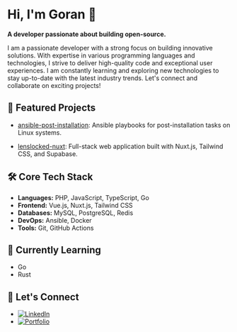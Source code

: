 
# Hi, I'm Goran 👋

<!-- Banner -->

**A  developer passionate about building open-source.**

I am a passionate developer with a strong focus on building innovative solutions. With expertise in various programming languages and technologies, I strive to deliver high-quality code and exceptional user experiences. I am constantly learning and exploring new technologies to stay up-to-date with the latest industry trends. Let's connect and collaborate on exciting projects!

## 🚀 Featured Projects

* [ansible-post-installation](https://github.com/TerrorSquad/ansible-post-installation): Ansible playbooks for post-installation tasks on Linux systems.

* [lenslocked-nuxt](https://github.com/TerrorSquad/lenslocked-nuxt): Full-stack web application built with Nuxt.js, Tailwind CSS, and Supabase.

## 🛠️ Core Tech Stack

* **Languages:** PHP, JavaScript, TypeScript, Go
* **Frontend:** Vue.js, Nuxt.js, Tailwind CSS
* **Databases:** MySQL, PostgreSQL, Redis
* **DevOps:** Ansible, Docker
* **Tools:** Git, GitHub Actions

## 🌱 Currently Learning

* Go
* Rust

<!-- [Link to your tech-related content] -->

## 🤝 Let's Connect

* [![LinkedIn](https://img.shields.io/badge/LinkedIn-%230077B5.svg?logo=linkedin&logoColor=white)](https://www.linkedin.com/in/goran-ninkovic/)
* [![Portfolio](https://img.shields.io/badge/Portfolio-%23000000.svg?logo=github&logoColor=white)](https://goranninkovic.com/)
